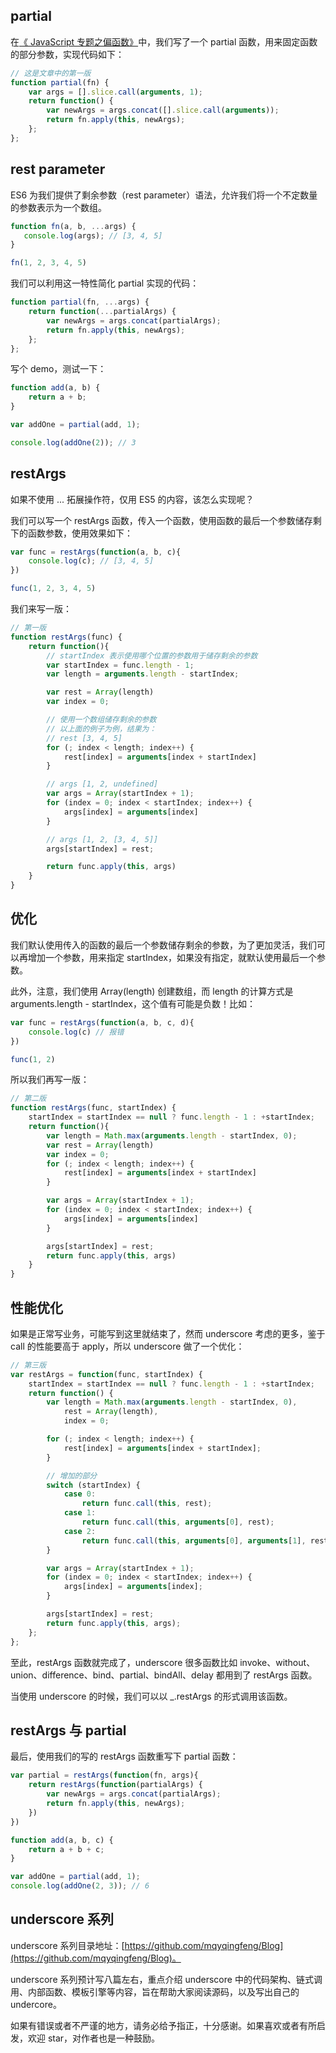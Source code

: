 ## partial

在[《 JavaScript 专题之偏函数》](https://github.com/mqyqingfeng/Blog/issues/43)中，我们写了一个 partial 函数，用来固定函数的部分参数，实现代码如下：

```js
// 这是文章中的第一版
function partial(fn) {
    var args = [].slice.call(arguments, 1);
    return function() {
        var newArgs = args.concat([].slice.call(arguments));
        return fn.apply(this, newArgs);
    };
};
```

## rest parameter

ES6 为我们提供了剩余参数（rest parameter）语法，允许我们将一个不定数量的参数表示为一个数组。

```js
function fn(a, b, ...args) {
   console.log(args); // [3, 4, 5]
}

fn(1, 2, 3, 4, 5)
```

我们可以利用这一特性简化 partial 实现的代码：

```js
function partial(fn, ...args) {
    return function(...partialArgs) {
        var newArgs = args.concat(partialArgs);
        return fn.apply(this, newArgs);
    };
};
```

写个 demo，测试一下：

```js
function add(a, b) {
    return a + b;
}

var addOne = partial(add, 1);

console.log(addOne(2)); // 3
```

## restArgs

如果不使用 ... 拓展操作符，仅用 ES5 的内容，该怎么实现呢？

我们可以写一个 restArgs 函数，传入一个函数，使用函数的最后一个参数储存剩下的函数参数，使用效果如下：

```js
var func = restArgs(function(a, b, c){
    console.log(c); // [3, 4, 5]
})

func(1, 2, 3, 4, 5)
```

我们来写一版：

```js
// 第一版
function restArgs(func) {
    return function(){
        // startIndex 表示使用哪个位置的参数用于储存剩余的参数
        var startIndex = func.length - 1;
        var length = arguments.length - startIndex;

        var rest = Array(length)
        var index = 0;

        // 使用一个数组储存剩余的参数
        // 以上面的例子为例，结果为：
        // rest [3, 4, 5]
        for (; index < length; index++) {
            rest[index] = arguments[index + startIndex]
        }

        // args [1, 2, undefined]
        var args = Array(startIndex + 1);
        for (index = 0; index < startIndex; index++) {
            args[index] = arguments[index]
        }

        // args [1, 2, [3, 4, 5]]
        args[startIndex] = rest;

        return func.apply(this, args)
    }
}
```

## 优化

我们默认使用传入的函数的最后一个参数储存剩余的参数，为了更加灵活，我们可以再增加一个参数，用来指定 startIndex，如果没有指定，就默认使用最后一个参数。

此外，注意，我们使用 Array(length) 创建数组，而 length 的计算方式是 arguments.length - startIndex，这个值有可能是负数！比如：

```js
var func = restArgs(function(a, b, c, d){
    console.log(c) // 报错
})

func(1, 2)
```

所以我们再写一版：

```js
// 第二版
function restArgs(func, startIndex) {
    startIndex = startIndex == null ? func.length - 1 : +startIndex;
    return function(){
        var length = Math.max(arguments.length - startIndex, 0);
        var rest = Array(length)
        var index = 0;
        for (; index < length; index++) {
            rest[index] = arguments[index + startIndex]
        }

        var args = Array(startIndex + 1);
        for (index = 0; index < startIndex; index++) {
            args[index] = arguments[index]
        }

        args[startIndex] = rest;
        return func.apply(this, args)
    }
}
```

## 性能优化

如果是正常写业务，可能写到这里就结束了，然而 underscore 考虑的更多，鉴于 call 的性能要高于 apply，所以 underscore 做了一个优化：

```js
// 第三版
var restArgs = function(func, startIndex) {
    startIndex = startIndex == null ? func.length - 1 : +startIndex;
    return function() {
        var length = Math.max(arguments.length - startIndex, 0),
            rest = Array(length),
            index = 0;

        for (; index < length; index++) {
            rest[index] = arguments[index + startIndex];
        }

        // 增加的部分
        switch (startIndex) {
            case 0:
                return func.call(this, rest);
            case 1:
                return func.call(this, arguments[0], rest);
            case 2:
                return func.call(this, arguments[0], arguments[1], rest);
        }

        var args = Array(startIndex + 1);
        for (index = 0; index < startIndex; index++) {
            args[index] = arguments[index];
        }

        args[startIndex] = rest;
        return func.apply(this, args);
    };
};
```

至此，restArgs 函数就完成了，underscore 很多函数比如 invoke、without、union、difference、bind、partial、bindAll、delay 都用到了 restArgs 函数。

当使用 underscore 的时候，我们可以以 _.restArgs 的形式调用该函数。

## restArgs 与 partial

最后，使用我们的写的 restArgs 函数重写下 partial 函数：

```js
var partial = restArgs(function(fn, args){
    return restArgs(function(partialArgs) {
        var newArgs = args.concat(partialArgs);
        return fn.apply(this, newArgs);
    })
})

function add(a, b, c) {
    return a + b + c;
}

var addOne = partial(add, 1);
console.log(addOne(2, 3)); // 6
```

## underscore 系列

underscore 系列目录地址：[https://github.com/mqyqingfeng/Blog](https://github.com/mqyqingfeng/Blog)。

underscore 系列预计写八篇左右，重点介绍 underscore 中的代码架构、链式调用、内部函数、模板引擎等内容，旨在帮助大家阅读源码，以及写出自己的 undercore。

如果有错误或者不严谨的地方，请务必给予指正，十分感谢。如果喜欢或者有所启发，欢迎 star，对作者也是一种鼓励。